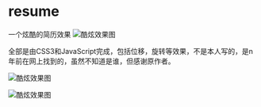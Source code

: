 # resume
一个炫酷的简历效果
![酷炫效果图](https://github.com/guyuleo/imgRepository/blob/master/img/resume1.png "效果图")

全部是由CSS3和JavaScript完成，包括位移，旋转等效果，不是本人写的，是n年前在网上找到的，虽然不知道是谁，但感谢原作者。

![酷炫效果图](https://github.com/guyuleo/imgRepository/blob/master/img/resume2.png "效果图")

![酷炫效果图](https://github.com/guyuleo/imgRepository/blob/master/img/resume3.png "效果图")
